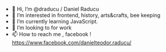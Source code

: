 - 👋 Hi, I’m @draducu / Daniel Raducu
- 👀 I’m interested in frontend, history, arts&crafts, bee keeping
- 🌱 I’m currently learning JavaScript.
- 💞️ I’m looking to for work
- 📫 How to reach me , facebook ! https://www.facebook.com/danielteodor.raducu/

<!---
draducu/draducu is a ✨ special ✨ repository because its `README.md` (this file) appears on your GitHub profile.
You can click the Preview link to take a look at your changes.
--->
